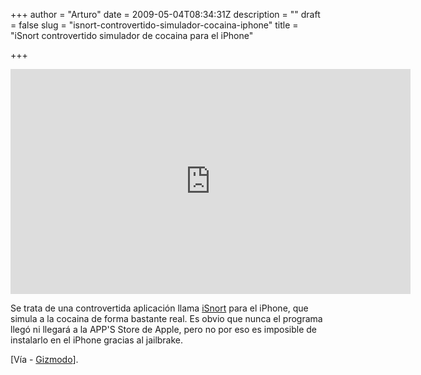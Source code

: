 +++
author = "Arturo"
date = 2009-05-04T08:34:31Z
description = ""
draft = false
slug = "isnort-controvertido-simulador-cocaina-iphone"
title = "iSnort controvertido simulador de cocaina para el iPhone"

+++

<iframe width="640" height="360" src="http://www.youtube.com/embed/-j-DGrWry6k" frameborder="0" allowfullscreen></iframe>

Se trata de una controvertida aplicación llama <a href="http://www.theisnort.com/isnort.html">iSnort</a> para el iPhone, que simula a la cocaina de forma bastante real. Es obvio que nunca el programa llegó ni llegará a la APP'S Store de Apple, pero no por eso es imposible de instalarlo en el iPhone gracias al jailbrake.

[Vía - <a href="http://www.gizmodo.com.au/2009/05/perfect_cocaine_simulator_will_never_make_it_to_the_iphone_app_store-2.html">Gizmodo</a>].